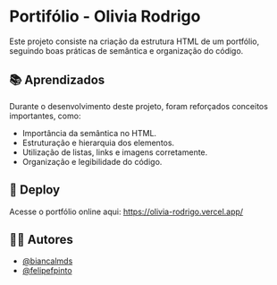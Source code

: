 # Portifólio - Olivia Rodrigo

Este projeto consiste na criação da estrutura HTML de um portfólio, seguindo boas práticas de semântica e organização do código.


## 📚 Aprendizados

Durante o desenvolvimento deste projeto, foram reforçados conceitos importantes, como:
- Importância da semântica no HTML.
- Estruturação e hierarquia dos elementos.
- Utilização de listas, links e imagens corretamente.
- Organização e legibilidade do código.


## 🚀 Deploy

Acesse o portfólio online aqui: https://olivia-rodrigo.vercel.app/
## 👨‍💻 Autores

- [@biancalmds](https://github.com/biancalmds)
- [@felipefpinto](https://github.com/felipefpinto)
